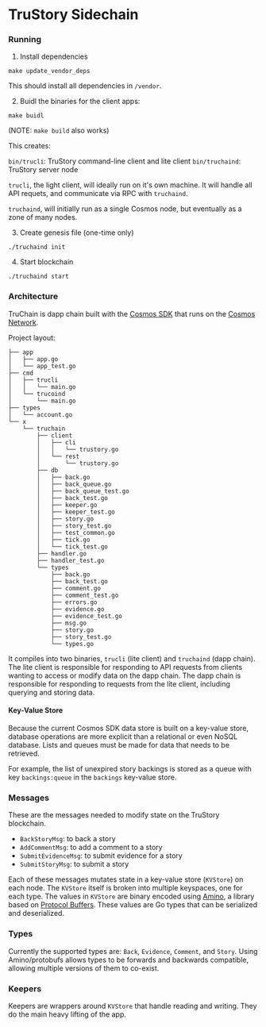 # TruStory Sidechain

### Running

1. Install dependencies

`make update_vendor_deps`

This should install all dependencies in `/vendor`.

2. Buidl the binaries for the client apps:

`make buidl`

(NOTE: `make build` also works)

This creates:

`bin/trucli`: TruStory command-line client and lite client
`bin/truchaind`: TruStory server node

`trucli`, the light client, will ideally run on it's own machine. It will handle all
API requets, and communicate via RPC with `truchaind`.

`truchaind`, will initially run as a single Cosmos node, but eventually as a zone of many nodes.

3. Create genesis file (one-time only)

`./truchaind init`

4. Start blockchain

`./truchaind start`

### Architecture

TruChain is dapp chain built with the [Cosmos SDK](https://cosmos.network/sdk) that runs on the [Cosmos Network](https://cosmos.network).

Project layout:

```
├── app
│   ├── app.go
│   └── app_test.go
├── cmd
│   ├── trucli
│   │   └── main.go
│   └── trucoind
│       └── main.go
├── types
│   └── account.go
└── x
    └── truchain
        ├── client
        │   ├── cli
        │   │   └── trustory.go
        │   └── rest
        │       └── trustory.go
        ├── db
        │   ├── back.go
        │   ├── back_queue.go
        │   ├── back_queue_test.go
        │   ├── back_test.go
        │   ├── keeper.go
        │   ├── keeper_test.go
        │   ├── story.go
        │   ├── story_test.go
        │   ├── test_common.go
        │   ├── tick.go
        │   └── tick_test.go
        ├── handler.go
        ├── handler_test.go
        └── types
            ├── back.go
            ├── back_test.go
            ├── comment.go
            ├── comment_test.go
            ├── errors.go
            ├── evidence.go
            ├── evidence_test.go
            ├── msg.go
            ├── story.go
            ├── story_test.go
            └── types.go
```

It compiles into two binaries, `trucli` (lite client) and `truchaind` (dapp chain). The lite client is responsible for responding to API requests from clients wanting to access or modify data on the dapp chain. The dapp chain is responsible for responding to requests from the lite client, including querying and storing data.

#### Key-Value Store

Because the current Cosmos SDK data store is built on a key-value store, database
operations are more explicit than a relational or even NoSQL database. Lists and
queues must be made for data that needs to be retrieved.

For example, the list of unexpired story backings is stored as a queue with key `backings:queue` in the `backings` key-value store.

### Messages

These are the messages needed to modify state on the TruStory blockchain.

- `BackStoryMsg`: to back a story
- `AddCommentMsg`: to add a comment to a story
- `SubmitEvidenceMsg`: to submit evidence for a story
- `SubmitStoryMsg`: to submit a story

Each of these messages mutates state in a key-value store (`KVStore`) on each node. The  `KVStore` itself is broken into multiple keyspaces, one for each type. The values in `KVStore` are binary encoded using [Amino](https://github.com/tendermint/go-amino), a library based on [Protocol Buffers](https://developers.google.com/protocol-buffers/). These values are Go types that can be serialized and deserialized.

### Types

Currently the supported types are: `Back`, `Evidence`, `Comment`, and `Story`. Using Amino/protobufs allows types to be forwards and backwards compatible, allowing multiple versions of them to co-exist.

### Keepers

Keepers are wrappers around `KVStore` that handle reading and writing. They do the main heavy lifting of the app.
